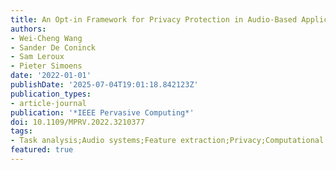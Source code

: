 ```yaml
---
title: An Opt-in Framework for Privacy Protection in Audio-Based Applications
authors:
- Wei-Cheng Wang
- Sander De Coninck
- Sam Leroux
- Pieter Simoens
date: '2022-01-01'
publishDate: '2025-07-04T19:01:18.842123Z'
publication_types:
- article-journal
publication: '*IEEE Pervasive Computing*'
doi: 10.1109/MPRV.2022.3210377
tags:
- Task analysis;Audio systems;Feature extraction;Privacy;Computational modeling;Microphones;Testing
featured: true
---
```

